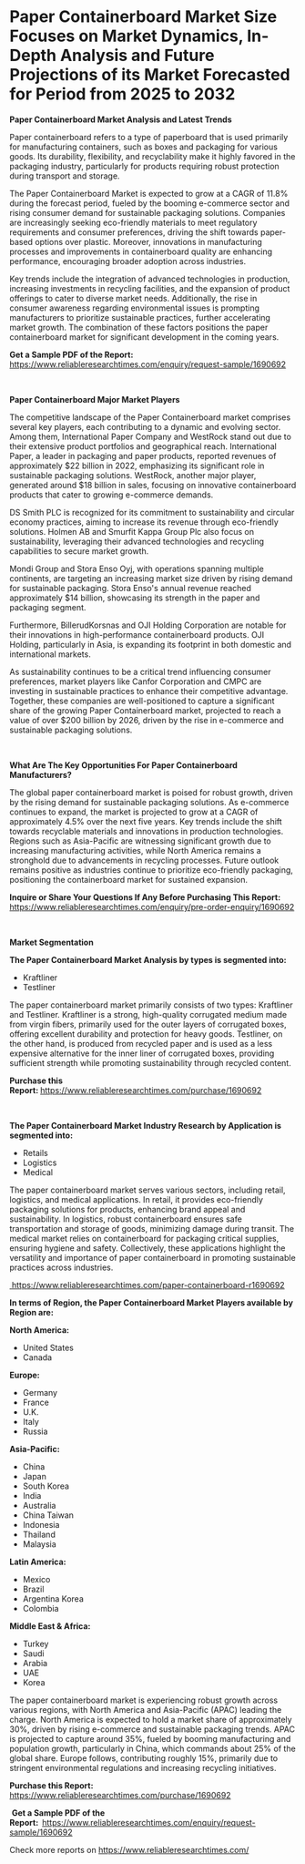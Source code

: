 <p><h1>Paper Containerboard Market Size Focuses on Market Dynamics, In-Depth Analysis and Future Projections of its Market Forecasted for Period from 2025 to 2032</h1></p><p><strong>Paper Containerboard Market Analysis and Latest Trends</strong></p>
<p><p>Paper containerboard refers to a type of paperboard that is used primarily for manufacturing containers, such as boxes and packaging for various goods. Its durability, flexibility, and recyclability make it highly favored in the packaging industry, particularly for products requiring robust protection during transport and storage.</p><p>The Paper Containerboard Market is expected to grow at a CAGR of 11.8% during the forecast period, fueled by the booming e-commerce sector and rising consumer demand for sustainable packaging solutions. Companies are increasingly seeking eco-friendly materials to meet regulatory requirements and consumer preferences, driving the shift towards paper-based options over plastic. Moreover, innovations in manufacturing processes and improvements in containerboard quality are enhancing performance, encouraging broader adoption across industries.</p><p>Key trends include the integration of advanced technologies in production, increasing investments in recycling facilities, and the expansion of product offerings to cater to diverse market needs. Additionally, the rise in consumer awareness regarding environmental issues is prompting manufacturers to prioritize sustainable practices, further accelerating market growth. The combination of these factors positions the paper containerboard market for significant development in the coming years.</p></p>
<p><strong>Get a Sample PDF of the Report:&nbsp;</strong> <a href="https://www.reliableresearchtimes.com/enquiry/request-sample/1690692?utm_campaign=2940&utm_medium=2&utm_source=Github&utm_content=ia&utm_term=26032025&utm_id=paper-containerboard">https://www.reliableresearchtimes.com/enquiry/request-sample/1690692</a></p>
<p>&nbsp;</p>
<p><strong>Paper Containerboard Major Market Players</strong></p>
<p><p>The competitive landscape of the Paper Containerboard market comprises several key players, each contributing to a dynamic and evolving sector. Among them, International Paper Company and WestRock stand out due to their extensive product portfolios and geographical reach. International Paper, a leader in packaging and paper products, reported revenues of approximately $22 billion in 2022, emphasizing its significant role in sustainable packaging solutions. WestRock, another major player, generated around $18 billion in sales, focusing on innovative containerboard products that cater to growing e-commerce demands.</p><p>DS Smith PLC is recognized for its commitment to sustainability and circular economy practices, aiming to increase its revenue through eco-friendly solutions. Holmen AB and Smurfit Kappa Group Plc also focus on sustainability, leveraging their advanced technologies and recycling capabilities to secure market growth.</p><p>Mondi Group and Stora Enso Oyj, with operations spanning multiple continents, are targeting an increasing market size driven by rising demand for sustainable packaging. Stora Enso's annual revenue reached approximately $14 billion, showcasing its strength in the paper and packaging segment.</p><p>Furthermore, BillerudKorsnas and OJI Holding Corporation are notable for their innovations in high-performance containerboard products. OJI Holding, particularly in Asia, is expanding its footprint in both domestic and international markets.</p><p>As sustainability continues to be a critical trend influencing consumer preferences, market players like Canfor Corporation and CMPC are investing in sustainable practices to enhance their competitive advantage. Together, these companies are well-positioned to capture a significant share of the growing Paper Containerboard market, projected to reach a value of over $200 billion by 2026, driven by the rise in e-commerce and sustainable packaging solutions.</p></p>
<p>&nbsp;</p>
<p><strong>What Are The Key Opportunities For Paper Containerboard Manufacturers?</strong></p>
<p><p>The global paper containerboard market is poised for robust growth, driven by the rising demand for sustainable packaging solutions. As e-commerce continues to expand, the market is projected to grow at a CAGR of approximately 4.5% over the next five years. Key trends include the shift towards recyclable materials and innovations in production technologies. Regions such as Asia-Pacific are witnessing significant growth due to increasing manufacturing activities, while North America remains a stronghold due to advancements in recycling processes. Future outlook remains positive as industries continue to prioritize eco-friendly packaging, positioning the containerboard market for sustained expansion.</p></p>
<p><strong>Inquire or Share Your Questions If Any Before Purchasing This Report:</strong> <a href="https://www.reliableresearchtimes.com/enquiry/pre-order-enquiry/1690692?utm_campaign=2940&utm_medium=2&utm_source=Github&utm_content=ia&utm_term=26032025&utm_id=paper-containerboard">https://www.reliableresearchtimes.com/enquiry/pre-order-enquiry/1690692</a></p>
<p>&nbsp;</p>
<p><strong>Market Segmentation</strong></p>
<p><strong>The Paper Containerboard Market Analysis by types is segmented into:</strong></p>
<p><ul><li>Kraftliner</li><li>Testliner</li></ul></p>
<p><p>The paper containerboard market primarily consists of two types: Kraftliner and Testliner. Kraftliner is a strong, high-quality corrugated medium made from virgin fibers, primarily used for the outer layers of corrugated boxes, offering excellent durability and protection for heavy goods. Testliner, on the other hand, is produced from recycled paper and is used as a less expensive alternative for the inner liner of corrugated boxes, providing sufficient strength while promoting sustainability through recycled content.</p></p>
<p><strong>Purchase this Report:&nbsp;</strong><a href="https://www.reliableresearchtimes.com/purchase/1690692?utm_campaign=2940&utm_medium=2&utm_source=Github&utm_content=ia&utm_term=26032025&utm_id=paper-containerboard">https://www.reliableresearchtimes.com/purchase/1690692</a></p>
<p>&nbsp;</p>
<p><strong>The Paper Containerboard Market Industry Research by Application is segmented into:</strong></p>
<p><ul><li>Retails</li><li>Logistics</li><li>Medical</li></ul></p>
<p><p>The paper containerboard market serves various sectors, including retail, logistics, and medical applications. In retail, it provides eco-friendly packaging solutions for products, enhancing brand appeal and sustainability. In logistics, robust containerboard ensures safe transportation and storage of goods, minimizing damage during transit. The medical market relies on containerboard for packaging critical supplies, ensuring hygiene and safety. Collectively, these applications highlight the versatility and importance of paper containerboard in promoting sustainable practices across industries.</p></p>
<p><a href="https://www.reliableresearchtimes.com/paper-containerboard-r1690692?utm_campaign=2940&utm_medium=2&utm_source=Github&utm_content=ia&utm_term=26032025&utm_id=paper-containerboard">&nbsp;https://www.reliableresearchtimes.com/paper-containerboard-r1690692</a></p>
<p><strong>In terms of Region, the Paper Containerboard Market Players available by Region are:</strong></p>
<p>
    <p> <strong> North America: </strong>
        <ul>
            <li>United States</li>
            <li>Canada</li>
        </ul>
        </p> 
    <p> <strong> Europe: </strong>
        <ul>
            <li>Germany</li>
            <li>France</li>
            <li>U.K.</li>
            <li>Italy</li>
            <li>Russia</li>
        </ul>
        </p> 
    <p> <strong> Asia-Pacific: </strong>
        <ul>
            <li>China</li>
            <li>Japan</li>
            <li>South Korea</li>
            <li>India</li>
            <li>Australia</li>
            <li>China Taiwan</li>
            <li>Indonesia</li>
            <li>Thailand</li>
            <li>Malaysia</li>
        </ul>
        </p> 
    <p> <strong> Latin America: </strong>
        <ul>
            <li>Mexico</li>
            <li>Brazil</li>
            <li>Argentina Korea</li>
            <li>Colombia</li>
        </ul>
        </p> 
    <p> <strong> Middle East & Africa: </strong>
        <ul>
            <li>Turkey</li>
            <li>Saudi</li>
            <li>Arabia</li>
            <li>UAE</li>
            <li>Korea</li>
        </ul>
    </p>
    </p>
<p><p>The paper containerboard market is experiencing robust growth across various regions, with North America and Asia-Pacific (APAC) leading the charge. North America is expected to hold a market share of approximately 30%, driven by rising e-commerce and sustainable packaging trends. APAC is projected to capture around 35%, fueled by booming manufacturing and population growth, particularly in China, which commands about 25% of the global share. Europe follows, contributing roughly 15%, primarily due to stringent environmental regulations and increasing recycling initiatives.</p></p>
<p><strong>Purchase this Report: </strong><a href="https://www.reliableresearchtimes.com/purchase/1690692?utm_campaign=2940&utm_medium=2&utm_source=Github&utm_content=ia&utm_term=26032025&utm_id=paper-containerboard">https://www.reliableresearchtimes.com/purchase/1690692</a></p>
<p>&nbsp;<strong>Get a Sample PDF of the Report:&nbsp;&nbsp;</strong><a href="https://www.reliableresearchtimes.com/enquiry/request-sample/1690692?utm_campaign=2940&utm_medium=2&utm_source=Github&utm_content=ia&utm_term=26032025&utm_id=paper-containerboard">https://www.reliableresearchtimes.com/enquiry/request-sample/1690692</a></p>
<p><strong></strong></p>
<p>Check more reports on <a href="https://www.reliableresearchtimes.com/?utm_campaign=2940&utm_medium=2&utm_source=Github&utm_content=ia&utm_term=26032025&utm_id=paper-containerboard">https://www.reliableresearchtimes.com/</a></p>